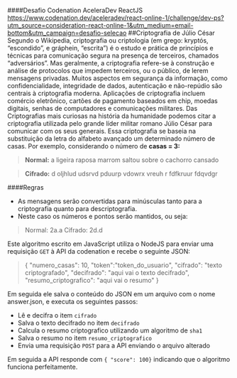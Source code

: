 ####Desafio Codenation AceleraDev ReactJS
https://www.codenation.dev/aceleradev/react-online-1/challenge/dev-ps?utm_source=consideration-react-online-1&utm_medium=email-bottom&utm_campaign=desafio-selecao
##Criptografia de Júlio César
Segundo o Wikipedia, criptografia ou criptologia (em grego: kryptós, “escondido”, e gráphein, “escrita”) é o estudo e prática de princípios e técnicas para comunicação segura na presença de terceiros, chamados “adversários”. Mas geralmente, a criptografia refere-se à construção e análise de protocolos que impedem terceiros, ou o público, de lerem mensagens privadas. Muitos aspectos em segurança da informação, como confidencialidade, integridade de dados, autenticação e não-repúdio são centrais à criptografia moderna. Aplicações de criptografia incluem comércio eletrônico, cartões de pagamento baseados em chip, moedas digitais, senhas de computadores e comunicações militares. Das Criptografias mais curiosas na história da humanidade podemos citar a criptografia utilizada pelo grande líder militar romano Júlio César para comunicar com os seus generais. Essa criptografia se baseia na substituição da letra do alfabeto avançado um determinado número de casas. Por exemplo, considerando o número de **casas = 3:**

>**Normal:** a ligeira raposa marrom saltou sobre o cachorro cansado

>**Cifrado:** d oljhlud udsrvd pduurp vdowrx vreuh r fdfkruur fdqvdgr

####Regras
- As mensagens serão convertidas para minúsculas tanto para a criptografia quanto para descriptografia.
- Neste caso os números e pontos serão mantidos, ou seja:

>Normal: 2a.a
>Cifrado: 2d.d

Este algoritmo escrito em JavaScript utiliza o NodeJS para enviar uma requisição `GET` à API da codenation e recebe o seguinte JSON:

>{
	"numero_casas": 10,
	"token":"token_do_usuario",
	"cifrado": "texto criptografado",
	"decifrado": "aqui vai o texto decifrado",
	"resumo_criptografico": "aqui vai o resumo"
}

Em seguida ele salva o conteúdo do JSON em um arquivo com o nome answer.json, e executa os seguintes passos:

- Lê e decifra o item `cifrado`
- Salva o texto decifrado no item `decifrado`
- Calcula o resumo criptografico utilizando um algoritmo de `sha1`
- Salva o resumo no item `resumo_criptografico`
- Envia uma requisição `POST` para a API enviando o arquivo alterado

Em seguida a API responde com `{ "score": 100}` indicando que o algoritmo funciona perfeitamente.
